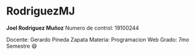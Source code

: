# RodriguezMJ
**Joel Rodriguez Muñoz**
Numero de control: 19100244  


Docente: Gerardo Pineda Zapata
Materia: Programacion Web
Grado: 7mo Semestre
:smile:
